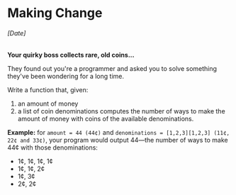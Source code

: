 # Making Change
###### [Date]

**Your quirky boss collects rare, old coins...**

They found out you're a programmer and asked you to solve something they've been wondering for a long time.

Write a function that, given:
1. an amount of money
2. a list of coin denominations
computes the number of ways to make the amount of money with coins of the available denominations.

**Example:** for `amount = 44 (44¢)` and `denominations = [1,2,3][1,2,3] (11¢, 22¢ and 33¢)`, your program would output 44—the number of ways to make 44¢ with those denominations:

- 1¢, 1¢, 1¢, 1¢
- 1¢, 1¢, 2¢
- 1¢, 3¢
- 2¢, 2¢
